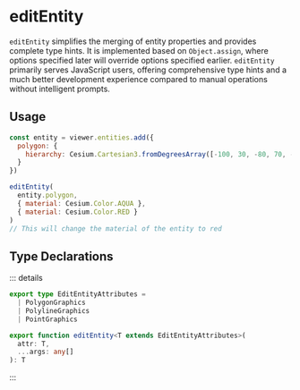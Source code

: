 # editEntity

`editEntity` simplifies the merging of entity properties and provides complete type hints. It is implemented based on `Object.assign`, where options specified later will override options specified earlier.
`editEntity` primarily serves JavaScript users, offering comprehensive type hints and a much better development experience compared to manual operations without intelligent prompts.

## Usage

```js
const entity = viewer.entities.add({
  polygon: {
    hierarchy: Cesium.Cartesian3.fromDegreesArray([-100, 30, -80, 70, -10, 40])
  }
})

editEntity(
  entity.polygon,
  { material: Cesium.Color.AQUA },
  { material: Cesium.Color.RED }
)
// This will change the material of the entity to red
```

## Type Declarations

::: details

```ts
export type EditEntityAttributes =
  | PolygonGraphics
  | PolylineGraphics
  | PointGraphics

export function editEntity<T extends EditEntityAttributes>(
  attr: T,
  ...args: any[]
): T
```

:::
